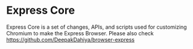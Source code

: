 # Express Core

Express Core is a set of changes, APIs, and scripts used for customizing Chromium to make the Express Browser. Please also check https://github.com/DeepakDahiya/browser-express